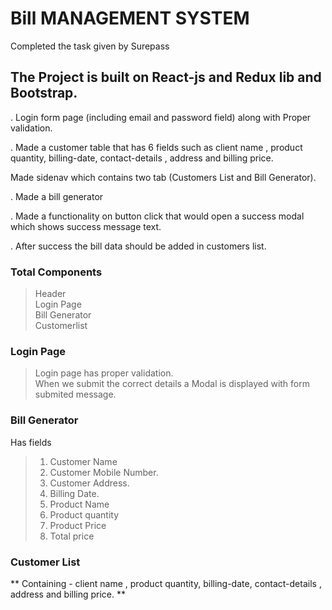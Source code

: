 # Bill MANAGEMENT SYSTEM

Completed the task given by Surepass

## The Project is built on React-js and Redux lib and Bootstrap.

. Login form page (including email and password field) along with Proper validation.

. Made a customer table that has 6 fields such as client name , product quantity, billing-date, contact-details , address and billing price.

Made sidenav which contains two tab (Customers List and Bill Generator).

. Made a bill generator 

. Made a functionality on button click that would open  a success modal which shows success message text.

. After success the bill data should be added in customers list.



### Total Components

> Header <br/>
 Login Page<br/>
 Bill Generator<br/>
 Customerlist




### Login Page

 >Login page has proper validation. <br/>
 When we submit the correct details a Modal is displayed with form submited message. 

### Bill Generator

Has fields 

>  1. Customer Name
> 2. Customer Mobile Number.
> 3. Customer Address.
> 4. Billing Date.
>  5. Product Name
> 6. Product quantity
> 3. Product Price
> 4. Total price


### Customer List 

** Containing  - client name , product quantity, billing-date, contact-details , address and billing price. **

